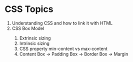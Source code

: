 # CSS Topics
<ol>
  <li>Understanding CSS and how to link it with HTML</li>
  <li>CSS Box Model </li>
  <ol>
    <li>Extrinsic sizing</li>
    <li>Intrinsic sizing</li>
    <li>CSS property min-content vs max-content</li>
    <li>Content Box -> Padding Box -> Border Box -> Margin </li>
  </ol>
</ol>
